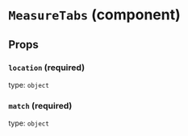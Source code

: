 `MeasureTabs` (component)
=========================



Props
-----

### `location` (required)

type: `object`


### `match` (required)

type: `object`

